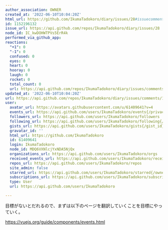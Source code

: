 ```yaml
---
author_association: OWNER
created_at: '2022-06-10T10:04:20Z'
html_url: https://github.com/IkumaTadokoro/diary/issues/28#issuecomment-1152196132
id: 1152196132
issue_url: https://api.github.com/repos/IkumaTadokoro/diary/issues/28
node_id: IC_kwDOHWTPVs5ErR4k
performed_via_github_app: 
reactions:
  "+1": 0
  "-1": 0
  confused: 0
  eyes: 0
  heart: 0
  hooray: 0
  laugh: 0
  rocket: 0
  total_count: 0
  url: https://api.github.com/repos/IkumaTadokoro/diary/issues/comments/1152196132/reactions
updated_at: '2022-06-10T10:04:20Z'
url: https://api.github.com/repos/IkumaTadokoro/diary/issues/comments/1152196132
user:
  avatar_url: https://avatars.githubusercontent.com/u/61409641?v=4
  events_url: https://api.github.com/users/IkumaTadokoro/events{/privacy}
  followers_url: https://api.github.com/users/IkumaTadokoro/followers
  following_url: https://api.github.com/users/IkumaTadokoro/following{/other_user}
  gists_url: https://api.github.com/users/IkumaTadokoro/gists{/gist_id}
  gravatar_id: ''
  html_url: https://github.com/IkumaTadokoro
  id: 61409641
  login: IkumaTadokoro
  node_id: MDQ6VXNlcjYxNDA5NjQx
  organizations_url: https://api.github.com/users/IkumaTadokoro/orgs
  received_events_url: https://api.github.com/users/IkumaTadokoro/received_events
  repos_url: https://api.github.com/users/IkumaTadokoro/repos
  site_admin: false
  starred_url: https://api.github.com/users/IkumaTadokoro/starred{/owner}{/repo}
  subscriptions_url: https://api.github.com/users/IkumaTadokoro/subscriptions
  type: User
  url: https://api.github.com/users/IkumaTadokoro

---
```

目標がないとだれるので、まずは以下のページを翻訳していくことを目標にやっていく。

https://vuejs.org/guide/components/events.html